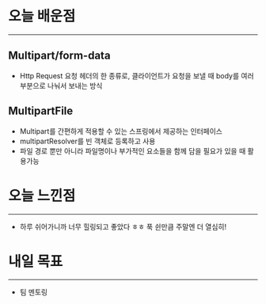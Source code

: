 # 오늘 배운점

---

## **Multipart/form-data**

- Http Request 요청 헤더의 한 종류로, 클라이언트가 요청을 보낼 때 body를 여러 부분으로 나눠서 보내는 방식

## MultipartFile

- Multipart를 간편하게 적용할 수 있는 스프링에서 제공하는 인터페이스
- multipartResolver를 빈 객체로 등록하고 사용
- 파일 경로 뿐만 아니라 파일명이나 부가적인 요소들을 함께 담을 필요가 있을 때 활용가능

# 오늘 느낀점

---

- 하루 쉬어가니까 너무 힐링되고 좋았다 ㅎㅎ 푹 쉰만큼 주말엔 더 열심히!

# 내일 목표

---

- 팀 멘토링
